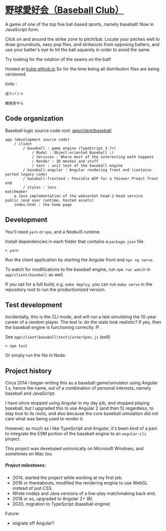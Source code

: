 [野球愛好会（Baseball Club）](http://kuhe.github.io)
===============

A game of one of the top five bat-based sports, namely baseball! Now in JavaScript form.

Click on and around the strike zone to pitch/bat. Locate your pitches well to draw groundouts, easy pop flies,
and strikeouts from opposing batters, and use your batter's eye to hit the ball squarely in order to avoid the same.

Try looking for the rotation of the seams on the ball!

Hosted at [kuhe.github.io](http://kuhe.github.io)
So for the time being all distribution files are being versioned.

todo :

    送りバント
    
    観客席やら


## Code organization

Baseball logic source code root: [app/client/baseball](https://github.com/kuhe/Angular-Baseball/tree/master/app/client/baseball)

    app (development source code)
        / client
            / baseball : game engine (TypeScript 3.7+)
                / Model : Object-oriented Baseball ;)
                / Services : Where most of the interesting math happens
                / Render : 3D meshes and stuff
                / test : unit test of the baseball engine
            / baseball-angular : Angular rendering front end (contains ported legacy code)
            / baseball-frontend : Possible WIP for a thinner Preact front end
            / styles : less
    matchmaker
        a Java implementation of the websocket head-2-head service
    public (end user runtime, hosted assets)
        index.html : the home page


## Development

You'll need `yarn` or `npm`, and a NodeJS runtime.

Install dependencies in each folder that contains a `package.json` file.

    > yarn
    
Run the client application by starting the Angular front end `npx ng serve`.

To watch for modifications to the baseball engine, run `npm run watch` in `app/client/baseball` as well.

If you opt for a full build, e.g. `make deploy`, you can run `make serve` in the repository
root to run the productionized version.

## Test development

Incidentally, this is the CLI mode, and will run a test simulating the 10-year career of a random player.
The test is: do the stats look realistic? If yes, then the baseball engine is functioning correctly :P.

See `app\client\baseball\test\CareerSpec.js` (es6)

    > npm test

Or simply run the file in Node.

## Project history

Circa 2014 I began writing this as a baseball game/simulator using Angular 1.x, hence the name,
out of a combination of personal interests, namely baseball and JavaScript.

I have since stopped using Angular in my day job, and stopped playing baseball,
but I upgraded this to use Angular 2 (and then 5) regardless, to stay true to its roots, and also
because the core baseball simulation did not care what was being used to render it.

However, as much as I like TypeScript and Angular, it's been kind of a pain to integrate the ESM portion of the
baseball engine to an `angular-cli` project.

This project was developed unironically on Microsoft Windows, and sometimes on Mac too.

##### Project milestones:

- 2014, started the project while working at my first job.
- 2016 or thereabouts, modified the rendering engine to use WebGL instead of just CSS.
- Wrote nodejs and Java versions of a live-play matchmaking back end.
- 2018 or so, upgraded to Angular 2+ (8)
- 2020, migration to TypeScript (baseball engine)

Future:

- migrate off Angular?
